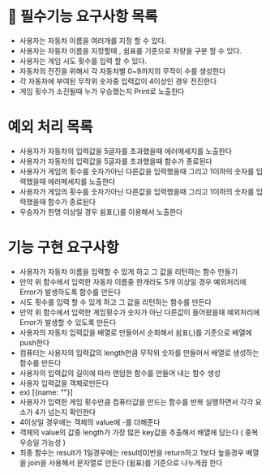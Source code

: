# 🚗 필수기능 요구사항 목록
- 사용자는 자동차 이름을 여러개를 지정 할 수 있다.
- 사용자는 자동차 이름을 지정할때 , 쉼표를 기준으로 차량을 구분 할 수 있다.
- 사용자는 게임 시도 횟수를 입력 할 수 있다.
- 자동차의 전진을 위해서 각 자동차별 0~9까지의 무작이 수를 생성한다
- 각 자동차에 부여된 무작위 숫자중 입력값이 4이상인 경우 전진한다
- 게임 횟수가 소진될때 누가 우승했는지 Print로 노출한다

# 예외 처리 목록
- 사용자가 자동차의 입력값을 5글자를 초과했을때 에러메세지를 노출한다
- 사용자가 자동차의 입력값을 5글자를 초과했을때 함수가 종료된다
- 사용자가 게임의 횟수를 숫자가아닌 다른값을 입력했을때 그리고 1이하의 숫자를 입력했을때  에러메세지를 노출한다
- 사용자가 게임의 횟수를 숫자가아닌 다른값을 입력했을때 그리고 1이하의 숫자를 입력했을때  함수가 종료된다
- 우승자가 한명 이상일 경우 쉼표(,)를 이용해서 노출한다

# 기능 구현 요구사항
- 사용자가 자동차 이름을 입력할 수 있게 하고 그 값을 리턴하는 함수 만들기
- 만약 위 함수에서 입력한 자동차 이름중 한개라도 5개 이상일 경우 예외처리에 Error가 발생하도록 함수를 만든다
- 시도 횟수를 입력 할 수 있게 하고 그 값을 리턴하는 함수를 만든다
- 만약 위 함수에서 입력한 게임횟수가 숫자가 아닌 다른값이 들어왔을때 예외처리에 Error가 발생할 수 있도록 만든다
- 사용자의 자동차 입력값을 배열로 만들어서 순회해서 쉼표(,)를 기준으로 배열에 push한다
- 컴퓨터는 사용자의 입력값의 length만큼 무작위 숫자를 만들어서 배열로 생성하는 함수를 만든다
- 사용자의 입력값의 길이에 따라 랜덤한 함수를 만들어 내는 함수 생성
- 사용자 입력값을 객체로만든다
- ex) [{name: ""}]
- 사용자가 입력한 게임 횟수만큼 컴퓨터값을 만드는 함수를 반복 실행하면서 각각 요소가 4가 넘는지 확인한다
- 4이상일 경우에는 객체의 value에 -를 더해준다
- 객체의 value의 값중 length가 가장 많은 key값을 추출해서 배열에 담는다 ( 중복우승일 가능성 )
- 최종 함수는 result가 1일경우에는 result[0]번을 return하고 1보다 높을경우 배열을 join을 사용해서 문자열로 만든다 (쉼표)를 기준으로 나누게끔 한다